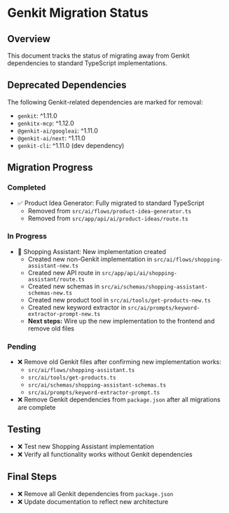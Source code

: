# Genkit Migration Status

## Overview
This document tracks the status of migrating away from Genkit dependencies to standard TypeScript implementations.

## Deprecated Dependencies
The following Genkit-related dependencies are marked for removal:

- `genkit`: ^1.11.0
- `genkitx-mcp`: ^1.12.0
- `@genkit-ai/googleai`: ^1.11.0
- `@genkit-ai/next`: ^1.11.0
- `genkit-cli`: ^1.11.0 (dev dependency)

## Migration Progress

### Completed
- ✅ Product Idea Generator: Fully migrated to standard TypeScript
  - Removed from `src/ai/flows/product-idea-generator.ts`
  - Removed from `src/app/api/ai/product-ideas/route.ts`

### In Progress
- 🔄 Shopping Assistant: New implementation created
  - Created new non-Genkit implementation in `src/ai/flows/shopping-assistant-new.ts`
  - Created new API route in `src/app/api/ai/shopping-assistant/route.ts`
  - Created new schemas in `src/ai/schemas/shopping-assistant-schemas-new.ts`
  - Created new product tool in `src/ai/tools/get-products-new.ts`
  - Created new keyword extractor in `src/ai/prompts/keyword-extractor-prompt-new.ts`
  - **Next steps:** Wire up the new implementation to the frontend and remove old files

### Pending
- ❌ Remove old Genkit files after confirming new implementation works:
  - `src/ai/flows/shopping-assistant.ts`
  - `src/ai/tools/get-products.ts`
  - `src/ai/schemas/shopping-assistant-schemas.ts`
  - `src/ai/prompts/keyword-extractor-prompt.ts`
- ❌ Remove Genkit dependencies from `package.json` after all migrations are complete

## Testing
- ❌ Test new Shopping Assistant implementation
- ❌ Verify all functionality works without Genkit dependencies

## Final Steps
- ❌ Remove all Genkit dependencies from `package.json`
- ❌ Update documentation to reflect new architecture
